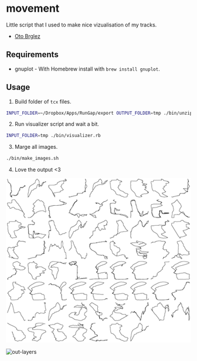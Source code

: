 # movement

Little script that I used to make nice vizualisation of my tracks.

- [Oto Brglez](https://github.com/otobrglez)

## Requirements

- gnuplot - With Homebrew install with `brew install gnuplot`.

## Usage

1. Build folder of `tcx` files.

```bash
INPUT_FOLDER=~/Dropbox/Apps/RunGap/export OUTPUT_FOLDER=tmp ./bin/unzip-rungap.sh
```

2. Run visualizer script and wait a bit.

```bash
INPUT_FOLDER=tmp ./bin/visualizer.rb
```

3. Marge all images.

```bash
./bin/make_images.sh
```

4. Love the output <3

![out-montage](out-montage.jpg)

![out-layers](out-layers.jpg)
